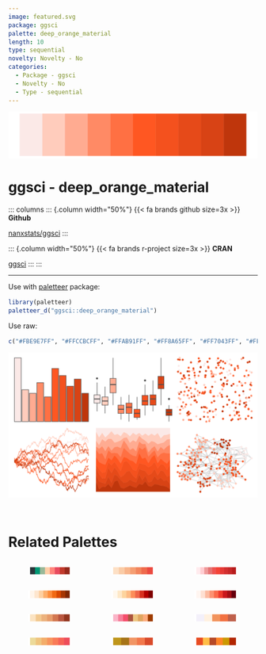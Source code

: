 ```yaml
---
image: featured.svg
package: ggsci
palette: deep_orange_material
length: 10
type: sequential
novelty: Novelty - No
categories:
  - Package - ggsci
  - Novelty - No
  - Type - sequential
---
```


![](featured.svg)

# ggsci - deep_orange_material 

::: columns
::: {.column width="50%"}
{{< fa brands github size=3x >}}
**Github**

[nanxstats/ggsci](https://github.com/nanxstats/ggsci)
:::

::: {.column width="50%"}
{{< fa brands r-project size=3x >}}
**CRAN**

[ggsci](https://CRAN.R-project.org/package=ggsci)
:::
:::

<hr> 

Use with [paletteer](https://emilhvitfeldt.github.io/paletteer/) package:

```r
library(paletteer)
paletteer_d("ggsci::deep_orange_material")
```

Use raw:

```r
c("#FBE9E7FF", "#FFCCBCFF", "#FFAB91FF", "#FF8A65FF", "#FF7043FF", "#FF5722FF", "#F4511EFF", "#E64A19FF", "#D84315FF", "#BF360CFF")
``` 

![](examples.svg) 

<br>

# Related Palettes

<div class="list" style="display: grid; grid-template-columns: auto auto auto;"> <figure class="figure">
<a href="../../awtools/a_palette/"> <img src="../../awtools/a_palette/featured.svg" style="width: 100%;" class="figure-img"></a>
</figure> <figure class="figure">
<a href="../../rcartocolor/Peach/"> <img src="../../rcartocolor/Peach/featured.svg" style="width: 100%;" class="figure-img"></a>
</figure> <figure class="figure">
<a href="../../ggsci/red_material/"> <img src="../../ggsci/red_material/featured.svg" style="width: 100%;" class="figure-img"></a>
</figure> <figure class="figure">
<a href="../../RColorBrewer/Oranges/"> <img src="../../RColorBrewer/Oranges/featured.svg" style="width: 100%;" class="figure-img"></a>
</figure> <figure class="figure">
<a href="../../RColorBrewer/OrRd/"> <img src="../../RColorBrewer/OrRd/featured.svg" style="width: 100%;" class="figure-img"></a>
</figure> <figure class="figure">
<a href="../../RColorBrewer/Reds/"> <img src="../../RColorBrewer/Reds/featured.svg" style="width: 100%;" class="figure-img"></a>
</figure> <figure class="figure">
<a href="../../MetBrewer/OKeeffe2/"> <img src="../../MetBrewer/OKeeffe2/featured.svg" style="width: 100%;" class="figure-img"></a>
</figure> <figure class="figure">
<a href="../../miscpalettes/jojo/"> <img src="../../miscpalettes/jojo/featured.svg" style="width: 100%;" class="figure-img"></a>
</figure> <figure class="figure">
<a href="../../fishualize/Cantherhines_macrocerus/"> <img src="../../fishualize/Cantherhines_macrocerus/featured.svg" style="width: 100%;" class="figure-img"></a>
</figure> <figure class="figure">
<a href="../../rcartocolor/OrYel/"> <img src="../../rcartocolor/OrYel/featured.svg" style="width: 100%;" class="figure-img"></a>
</figure> <figure class="figure">
<a href="../../fishualize/Holocentrus_adscensionis/"> <img src="../../fishualize/Holocentrus_adscensionis/featured.svg" style="width: 100%;" class="figure-img"></a>
</figure> <figure class="figure">
<a href="../../ggthemes/excel_Red_Orange/"> <img src="../../ggthemes/excel_Red_Orange/featured.svg" style="width: 100%;" class="figure-img"></a>
</figure> 
</div>
